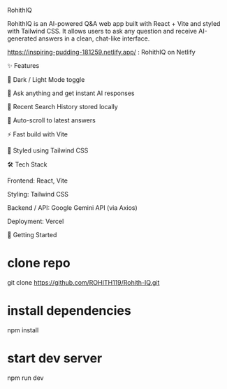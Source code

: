 RohithIQ

RohithIQ is an AI-powered Q&A web app built with React + Vite and styled with Tailwind CSS.
It allows users to ask any question and receive AI-generated answers in a clean, chat-like interface.

https://inspiring-pudding-181259.netlify.app/ : RohithIQ on Netlify

✨ Features

🌙 Dark / Light Mode toggle

💬 Ask anything and get instant AI responses

📝 Recent Search History stored locally

🔄 Auto-scroll to latest answers

⚡ Fast build with Vite

🎨 Styled using Tailwind CSS

🛠️ Tech Stack

Frontend: React, Vite

Styling: Tailwind CSS

Backend / API: Google Gemini API (via Axios)

Deployment: Vercel

🚀 Getting Started
# clone repo
git clone https://github.com/ROHITH119/Rohith-IQ.git

# install dependencies
npm install

# start dev server
npm run dev
